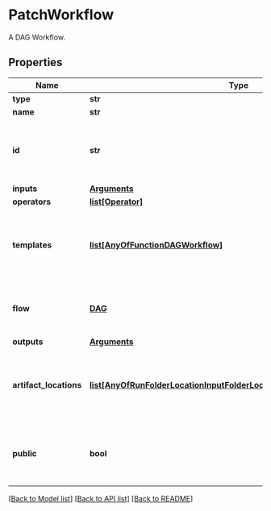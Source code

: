 # PatchWorkflow

A DAG Workflow.
## Properties
Name | Type | Description | Notes
------------ | ------------- | ------------- | -------------
**type** | **str** |  | 
**name** | **str** |  | 
**id** | **str** |  | [optional] [default to 'b713943e-5186-4622-9a39-b0f08cb6b8cc']
**inputs** | [**Arguments**](Arguments.md) |  | [optional] 
**operators** | [**list[Operator]**](Operator.md) |  | 
**templates** | [**list[AnyOfFunctionDAGWorkflow]**](AnyOfFunctionDAGWorkflow.md) | A list of templates. Templates can be Function, DAG or a Workflow. | 
**flow** | [**DAG**](DAG.md) | A list of tasks to create a DAG workflow. | 
**outputs** | [**Arguments**](Arguments.md) |  | [optional] 
**artifact_locations** | [**list[AnyOfRunFolderLocationInputFolderLocationHTTPLocationS3Location]**](AnyOfRunFolderLocationInputFolderLocationHTTPLocationS3Location.md) | A list of artifact locations which can be used by flow objects. | [optional] 
**public** | **bool** | A boolean indicator of whether workflow is public or not | 

[[Back to Model list]](../README.md#documentation-for-models) [[Back to API list]](../README.md#documentation-for-api-endpoints) [[Back to README]](../README.md)


